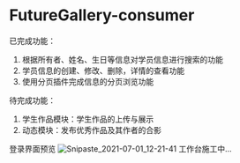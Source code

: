 # FutureGallery-consumer
已完成功能：
1. 根据所有者、姓名、生日等信息对学员信息进行搜索的功能
2. 学员信息的创建、修改、删除，详情的查看功能
3. 使用分页插件完成信息的分页浏览功能

待完成功能：
1. 学生作品模块：学生作品的上传与展示
2. 动态模块：发布优秀作品及其作者的合影

登录界面预览
![Snipaste_2021-07-01_12-21-41](https://user-images.githubusercontent.com/76039570/124064304-0c6eb280-da67-11eb-808f-9976937dc1a7.png)
工作台施工中...

